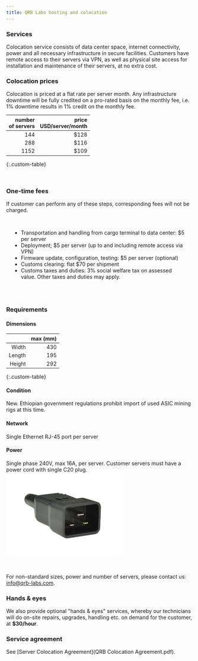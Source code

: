 ```yaml
---
title: QRB Labs hosting and colocation
---
```


### Services

Colocation service consists of data center space, internet
connectivity, power and all necessary infrastructure in secure
facilities.  Customers have remote access to their servers via VPN, as well as physical site access for installation and maintenance of their servers, at no extra cost. 

### Colocation prices

Colocation is priced at a flat rate per server month. Any infrastructure downtime will be fully credited on a pro-rated basis on the monthly fee, i.e. 1% downtime results in 1% credit on the monthly fee.

|    number <br> of servers  |  price <br> USD/server/month |
|  -----------------: | ----------: |
|   144               | $128        |
|   288               | $116        | 
|   1152               | $109	      | 
{:.custom-table}

<br />

### One-time fees

If customer can perform any of these steps, corresponding fees will
not be charged.
<div style="padding: 16px">
 <ul>
    <li> Transportation and handling from cargo terminal to data center: $5 per server</li>
    <li> Deployment; $5 per server (up to and including remote access via VPN)</li>
    <li> Firmware update, configuration, testing: $5 per server (optional)</li>
    <li> Customs clearing: flat $70 per shipment</li>
    <li> Customs taxes and duties: 3% social welfare tax on assessed value. Other taxes and duties may apply.</li> 
    </ul>
</div>
<br />

### Requirements
  
#### Dimensions
  
|  | max (mm)|
| ------: | ------: |
| Width   | 430   |
| Length  | 195   | 
| Height  | 292   |
{:.custom-table}

#### Condition
New. Ethiopian government regulations prohibit import of used ASIC mining rigs at this time.
#### Network
Single Ethernet RJ-45 port per server
#### Power
Single phase 240V, max 16A, per server. Customer servers must have a power cord with single C20 plug.
<img src="images/c20-plug.png" />
  
<br />

For non-standard sizes, power and number of servers, please contact us: info@qrb-labs.com.

### Hands & eyes
We also provide optional "hands & eyes" services, whereby our technicians will do on-site repairs, upgrades, handling etc.  on demand for the customer, at **$30/hour**.

### Service agreement

See [Server Colocation Agreement](QRB Colocation Agreement.pdf).

